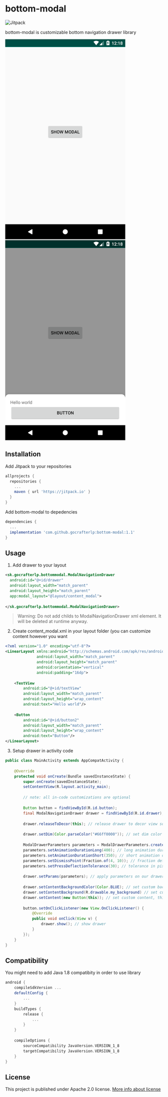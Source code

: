 # bottom-modal
![Jitpack](https://jitpack.io/v/gocrafterlp/bottom-modal.svg)

bottom-modal is customizable bottom navigation drawer library

![Screenshot1](/bottommodal/src/main/rsz_screenshot_1549196299.png) ![Screenshot2](/bottommodal/src/main/rsz_screenshot_1549196302.png)

## Installation
Add Jitpack to your repositories
```gradle
allprojects {
  repositories {
    ...
    maven { url 'https://jitpack.io' }
  }
}
```

Add bottom-modal to depedencies
```gradle
dependencies {
  ...
  implementation 'com.github.gocrafterlp:bottom-modal:1.1'
}
```

## Usage

1. Add drawer to your layout
```xml
<sk.gocrafterlp.bottommodal.ModalNavigationDrawer
  android:id="@+id/drawer"
  android:layout_width="match_parent"
  android:layout_height="match_parent"
  app:modal_layout="@layout/content_modal">
  
</sk.gocrafterlp.bottommodal.ModalNavigationDrawer>
```
> Warning:
> Do not add childs to ModalNavigationDrawer xml element. It will be deleted at runtime anyway.

2. Create content_modal.xml in your layout folder (you can customize content however you want
```xml
<?xml version="1.0" encoding="utf-8"?>
<LinearLayout xmlns:android="http://schemas.android.com/apk/res/android"
              android:layout_width="match_parent"
              android:layout_height="match_parent"
              android:orientation="vertical"
              android:padding="16dp">

    <TextView
        android:id="@+id/textView"
        android:layout_width="match_parent"
        android:layout_height="wrap_content"
        android:text="Hello world"/>

    <Button
        android:id="@+id/button2"
        android:layout_width="match_parent"
        android:layout_height="wrap_content"
        android:text="Button"/>
</LinearLayout>
```
3. Setup drawer in activity code
```java
public class MainActivity extends AppCompatActivity {

    @Override
    protected void onCreate(Bundle savedInstanceState) {
        super.onCreate(savedInstanceState);
        setContentView(R.layout.activity_main);
        
        // note: all in-code customizations are optional

        Button button = findViewById(R.id.button);
        final ModalNavigationDrawer drawer = findViewById(R.id.drawer); // find drawer by its id
        
        drawer.releaseToDecor(this); // release drawer to decor view so it will clip whole activity
        
        drawer.setDim(Color.parseColor("#66ff0000")); // set dim color to transparent red, default is rgb(102, 0, 0, 0)

        ModalDrawerParameters parameters = ModalDrawerParameters.create(); // create new parameters
        parameters.setAnimationDurationLong(400); // long animation duration, default is 200
        parameters.setAnimationDurationShort(350); // short animation duration, default is 150
        parameters.setDismissPoint(Fraction.of(4, 10)); // fraction defining point where will be drawer dismissed if released swipe here, default is 1/3
        parameters.setPressDeflectionTolerance(30); // tolerance in pixels defining max. area considered as click in background
        
        drawer.setParams(parameters); // apply parameters on our drawer
        
        drawer.setContentBackgroundColor(Color.BLUE); // set custom backround color (default is drawable)
        drawer.setContentBackground(R.drawable.my_background) // set custom background drawable (default is R.drawable.modal_background)
        drawer.setContent(new Button(this)); // set custom content, this will delete layout defined in xml!!

        button.setOnClickListener(new View.OnClickListener() {
            @Override
            public void onClick(View v) {
                drawer.show(); // show drawer
            }
        });
    }
}
```

## Compatibility
You might need to add Java 1.8 compatibity in order to use library
```gradle
android {
    compileSdkVersion ...
    defaultConfig {
        ...
    }
    buildTypes {
        release {
            ...
        }
    }

    compileOptions {
        sourceCompatibility JavaVersion.VERSION_1_8
        targetCompatibility JavaVersion.VERSION_1_8
    }
}
```

## License
This project is published under Apache 2.0 license.
[More info about license](https://github.com/gocrafterlp/bottom-modal/blob/master/LICENSE)
